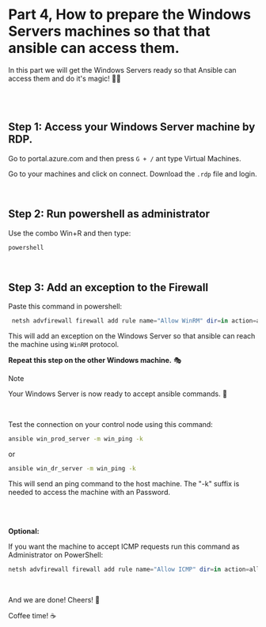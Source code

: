# Part 4, How to prepare the Windows Servers machines so that that ansible can access them.

In this part we will get the Windows Servers ready so that Ansible can access them and do it's magic! 🐰🎩

<br/>
<br>

## Step 1: Access your Windows Server machine by RDP.
Go to portal.azure.com and then press `G + /` ant type Virtual Machines. <p/>
Go to your machines and click on connect. Download the `.rdp` file and login.

<br/>

## Step 2: Run powershell as administrator
Use the combo Win+R and then type: 
```cmd
powershell
```
<br/>

## Step 3: Add an exception to the Firewall

Paste this command in powershell:

```powershell
 netsh advfirewall firewall add rule name="Allow WinRM" dir=in action=allow protocol=TCP localport=5985
```
This will add an exception on the Windows Server so that ansible can reach the machine using `WinRM` protocol.


**Repeat this step on the other Windows machine.** :performing_arts:

> [!NOTE]
>Your Windows Server is now ready to accept ansible commands. :partying_face:

<br>

Test the connection on your control node using this command:
```Bash
ansible win_prod_server -m win_ping -k
```
or 

```Bash
ansible win_dr_server -m win_ping -k
```

This will send an ping command to the host machine. The "-k" suffix is needed to access the machine with an Password.

<br>
<br>

**Optional:**  

If you want the machine to accept ICMP requests run this command as Administrator on PowerShell:

```powershell
netsh advfirewall firewall add rule name="Allow ICMP" dir=in action=allow protocol=ICMPv4
```

<br>

And we are done! Cheers! :raised_hands: <p>
Coffee time! :coffee:

